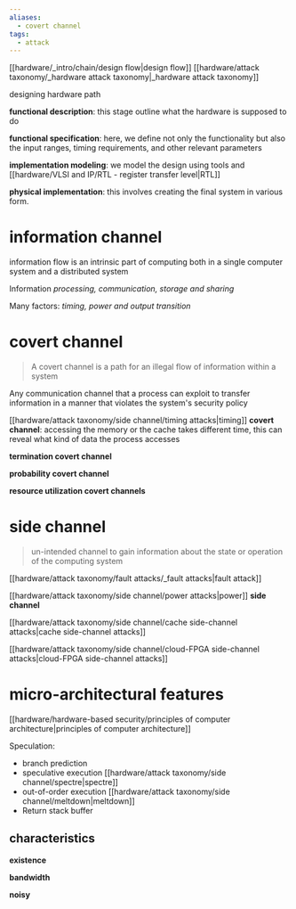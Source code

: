 ```yaml
---
aliases:
  - covert channel
tags:
  - attack
---
```

[[hardware/_intro/chain/design flow|design flow]]
[[hardware/attack taxonomy/_hardware attack taxonomy|_hardware attack taxonomy]]


designing hardware path

**functional description**: this stage outline what the hardware is supposed to do

**functional specification**: here, we define not only the functionality but also the input ranges, timing requirements, and other relevant parameters

**implementation modeling**: we model the design using tools and [[hardware/VLSI and IP/RTL - register transfer level|RTL]]

**physical implementation**: this involves creating the final system in various form.


# information channel
information flow is an intrinsic part of computing both in a single computer system and a distributed system

Information *processing, communication, storage and sharing*

Many factors: *timing, power and output transition* 


# covert channel
> A covert channel is a path for an illegal flow of information within a system


Any communication channel that a process can exploit to transfer information in a manner that violates the system's security policy


[[hardware/attack taxonomy/side channel/timing attacks|timing]] **covert channel**: accessing the memory or the cache takes different time, this can reveal what kind of data the process accesses

**termination covert channel**

**probability covert channel**

**resource utilization covert channels**

# side channel
> un-intended channel to gain information about the state or operation of the computing system

[[hardware/attack taxonomy/fault attacks/_fault attacks|fault attack]]


[[hardware/attack taxonomy/side channel/power attacks|power]] **side channel**

[[hardware/attack taxonomy/side channel/cache side-channel attacks|cache side-channel attacks]]

[[hardware/attack taxonomy/side channel/cloud-FPGA side-channel attacks|cloud-FPGA side-channel attacks]]


# micro-architectural features

[[hardware/hardware-based security/principles of computer architecture|principles of computer architecture]]

Speculation:
- branch prediction
- speculative execution [[hardware/attack taxonomy/side channel/spectre|spectre]]
- out-of-order execution [[hardware/attack taxonomy/side channel/meltdown|meltdown]]
- Return stack buffer



## characteristics

**existence**

**bandwidth**

**noisy**


